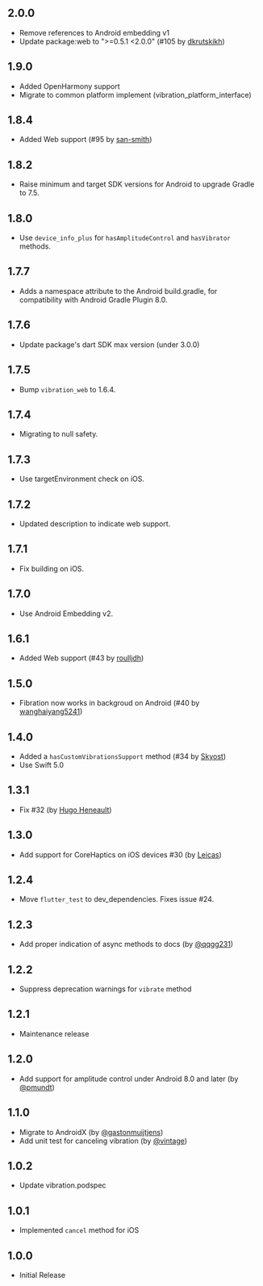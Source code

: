 ## 2.0.0

- Remove references to Android embedding v1
- Update package:web to ">=0.5.1 <2.0.0" (#105 by [dkrutskikh](https://github.com/dkrutskikh))

## 1.9.0

- Added OpenHarmony support
- Migrate to common platform implement (vibration_platform_interface)

## 1.8.4

- Added Web support (#95 by [san-smith](https://github.com/san-smith))

## 1.8.2

- Raise minimum and target SDK versions for Android to upgrade Gradle to 7.5.

## 1.8.0

- Use `device_info_plus` for `hasAmplitudeControl` and `hasVibrator` methods.

## 1.7.7

- Adds a namespace attribute to the Android build.gradle, for compatibility with Android Gradle Plugin 8.0.

## 1.7.6

- Update package's dart SDK max version (under 3.0.0)

## 1.7.5

- Bump `vibration_web` to 1.6.4.

## 1.7.4

- Migrating to null safety.

## 1.7.3

- Use targetEnvironment check on iOS.

## 1.7.2

- Updated description to indicate web support.

## 1.7.1

- Fix building on iOS.

## 1.7.0

- Use Android Embedding v2.

## 1.6.1

- Added Web support (#43 by [roulljdh](https://github.com/roulljdh))

## 1.5.0

- Fibration now works in backgroud on Android (#40 by [wanghaiyang5241](https://github.com/wanghaiyang5241))

## 1.4.0

- Added a `hasCustomVibrationsSupport` method (#34 by [Skyost](https://github.com/Skyost))
- Use Swift 5.0

## 1.3.1

- Fix #32 (by [Hugo Heneault](https://github.com/HugoHeneault))

## 1.3.0

- Add support for CoreHaptics on iOS devices #30 (by [Leicas](https://github.com/Leicas))

## 1.2.4

- Move `flutter_test` to dev_dependencies. Fixes issue #24.

## 1.2.3

- Add proper indication of async methods to docs (by [@qqgg231](https://github.com/qqgg231))

## 1.2.2

- Suppress deprecation warnings for `vibrate` method

## 1.2.1

- Maintenance release

## 1.2.0

- Add support for amplitude control under Android 8.0 and later (by [@pmundt](https://github.com/pmundt))

## 1.1.0

- Migrate to AndroidX (by [@gastonmuijtjens](https://github.com/gastonmuijtjens))
- Add unit test for canceling vibration (by [@vintage](https://github.com/vintage)) 

## 1.0.2

- Update vibration.podspec

## 1.0.1

- Implemented `cancel` method for iOS

## 1.0.0

- Initial Release
